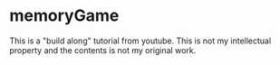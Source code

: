 # memoryGame

This is a "build along" tutorial from youtube. This is not my intellectual property and the contents is not my original work.
